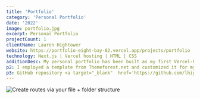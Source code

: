 ```yaml
---
title: 'Portfolio'
category: 'Personal Portfolio'
date: '2022'
image: portfolio.jpg
excerpt: Personal Portfolio
projectCount: 1
clientName: Lauren Hightower
website: https://portfolio-eight-bay-82.vercel.app/projects/portfolio
technology: Next.js | Vercel hosting | HTML | CSS 
additionDesc: My personal portfolio has been built as my first Vercel-hosted site using Next.Js.
p2: I employed a template from Themeforest.net and customized it for my use. 
p3: GitHub repository <a target="_blank"  href='https://github.com/lhightower-versatilecontent/portfolio'>https://github.com/lhightower-versatilecontent/portfolio</a>.
---
```


![Create routes via your file + folder structure](1.jpg)
